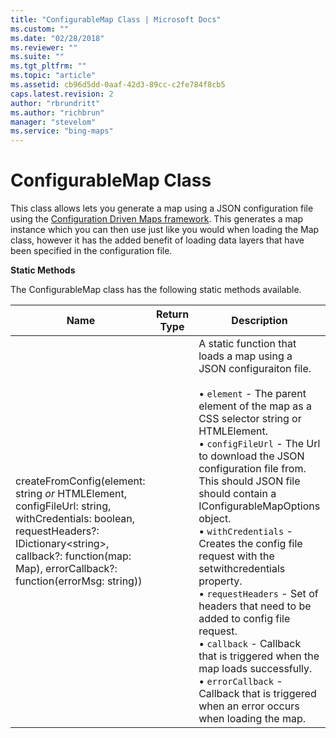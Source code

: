 ```yaml
---
title: "ConfigurableMap Class | Microsoft Docs"
ms.custom: ""
ms.date: "02/28/2018"
ms.reviewer: ""
ms.suite: ""
ms.tgt_pltfrm: ""
ms.topic: "article"
ms.assetid: cb96d5dd-0aaf-42d3-89cc-c2fe784f8cb5
caps.latest.revision: 2
author: "rbrundritt"
ms.author: "richbrun"
manager: "stevelom"
ms.service: "bing-maps"
---
```


# ConfigurableMap Class

This class allows lets you generate a map using a JSON configuration file using the [Configuration Driven Maps framework](../map-control-concepts/configuration-driven-maps-framework/index.md). This generates a map instance which you can then use just like you would when loading the Map class, however it has the added benefit of loading data layers that have been specified in the configuration file.

**Static Methods**

The ConfigurableMap class has the following static methods available.

| Name       | Return Type | Description         |
|------------|-------------|---------------------|
| createFromConfig(element: string _or_ HTMLElement, configFileUrl: string, withCredentials: boolean, requestHeaders?: IDictionary&lt;string&gt;, callback?: function(map: Map), errorCallback?: function(errorMsg: string)) |             | A static function that loads a map using a JSON configuraiton file.<br/><br/>• `element` - The parent element of the map as a CSS selector string or HTMLElement.<br/>• `configFileUrl` - The Url to download the JSON configuration file from. This should JSON file should contain a IConfigurableMapOptions object.<br/>• `withCredentials` - Creates the config file request with the setwithcredentials property.<br/>• `requestHeaders` - Set of headers that need to be added to config file request.<br/>• `callback` - Callback that is triggered when the map loads successfully.<br/>• `errorCallback` - Callback that is triggered when an error occurs when loading the map.   |
